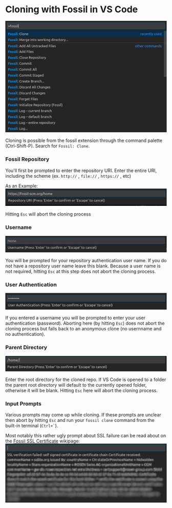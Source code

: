 # Cloning with Fossil in VS Code

![Commands](/images/fossil-commands.png)

Cloning is possible from the fossil extension through the command palette
(Ctrl-Shift-P). Search for `Fossil: Clone`.

### Fossil Repository
You'll first be prompted to enter the repository URI. Enter the entire
URI, including the scheme (ex. `http://` , `file://` , `https://` , etc)

As an Example:
![FossilURI](/images/fossil-uri.png)

Hitting `Esc` will abort the cloning process

### Username
![fossil-user](/images/fossil-user.png)

You will be prompted for your repository authentication user name.
If you do not have a repository user name leave this blank.
Because a user name is not required, hitting `Esc` at this step does not
abort the cloning process.

### User Authentication
![fossil-auth](/images/fossil-auth.png)

If you entered a username you will be prompted to enter your user
authentication (password). Aborting here (by hitting `Esc`) does not
abort the cloning process but falls back to an anonymous clone (no
usernname and no authentication).

### Parent Directory
![fossil-root](/images/fossil-root.png)

Enter the root directory for the cloned repo. If VS Code is opened to a
folder the parent root directory will default to the currently opened
folder, otherwise it will be blank. Hitting `Esc` here will abort the
cloning process.

### Input Prompts
Various prompts may come up while cloning.
If these prompts are unclear then abort by hitting `Esc` and run your
`fossil clone` command from the built-in terminal (<code>Ctrl+`</code>).

Most notably this rather ugly prompt about SSL failure
can be read about on the
[Fossil SSL Certificate](https://fossil-scm.org/home/doc/trunk/www/ssl.wiki#certs)
wikipage:
![fossil-ssl-fail](/images/fossil-ssl-fail.png)
